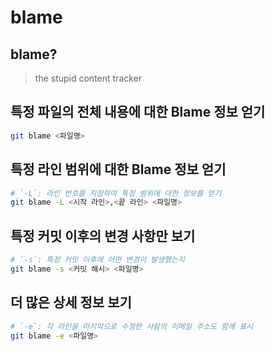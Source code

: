 # blame

## blame?

> the stupid content tracker

## 특정 파일의 전체 내용에 대한 Blame 정보 얻기

```bash
git blame <파일명>
```

## 특정 라인 범위에 대한 Blame 정보 얻기

```bash
# `-L`: 라인 번호를 지정하여 특정 범위에 대한 정보를 얻기
git blame -L <시작 라인>,<끝 라인> <파일명>
```

## 특정 커밋 이후의 변경 사항만 보기

```bash
# `-s`: 특정 커밋 이후에 어떤 변경이 발생했는지
git blame -s <커밋 해시> <파일명>
```

## 더 많은 상세 정보 보기

```bash
# `-e`: 각 라인을 마지막으로 수정한 사람의 이메일 주소도 함께 표시
git blame -e <파일명>
```
